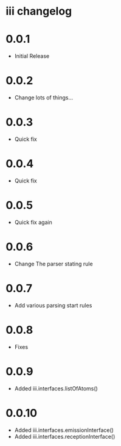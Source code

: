 # iii changelog

# 0.0.1

- Initial Release


# 0.0.2

- Change lots of things...

# 0.0.3

- Quick fix

# 0.0.4

- Quick fix

# 0.0.5

- Quick fix again


# 0.0.6

- Change The parser stating rule

# 0.0.7

- Add various parsing start rules

# 0.0.8

- Fixes

# 0.0.9

- Added iii.interfaces.listOfAtoms()

# 0.0.10

- Added iii.interfaces.emissionInterface()
- Added iii.interfaces.receptionInterface()
